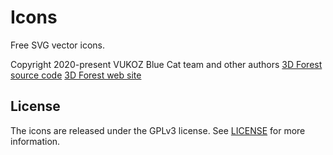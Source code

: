 # Icons
Free SVG vector icons.

Copyright 2020-present VUKOZ
Blue Cat team and other authors
[3D Forest source code](https://github.com/VUKOZ-OEL/3d-forest.git)
[3D Forest web site](https://www.3dforest.eu/)

## License
The icons are released under the GPLv3 license.
See [LICENSE](LICENSE) for more information.